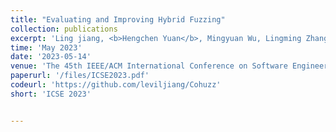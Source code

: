 ```yaml
---
title: "Evaluating and Improving Hybrid Fuzzing"
collection: publications
excerpt: 'Ling jiang, <b>Hengchen Yuan</b>, Mingyuan Wu, Lingming Zhang, Yuqun Zhang'
time: 'May 2023'
date: '2023-05-14'
venue: 'The 45th IEEE/ACM International Conference on Software Engineering'
paperurl: '/files/ICSE2023.pdf'
codeurl: 'https://github.com/leviljiang/Cohuzz'
short: 'ICSE 2023'


---
```

